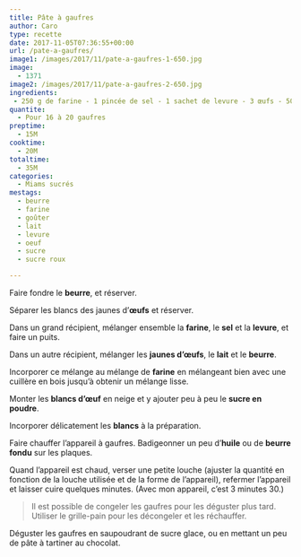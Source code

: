 ```yaml
---
title: Pâte à gaufres
author: Caro
type: recette
date: 2017-11-05T07:36:55+00:00
url: /pate-a-gaufres/
image1: /images/2017/11/pate-a-gaufres-1-650.jpg
image:
  - 1371
image2: /images/2017/11/pate-a-gaufres-2-650.jpg
ingredients:
 - 250 g de farine - 1 pincée de sel - 1 sachet de levure - 3 œufs - 50 cl de lait - 50 g de sucre - 100 g de beurre
quantite:
  - Pour 16 à 20 gaufres
preptime:
  - 15M
cooktime:
  - 20M
totaltime:
  - 35M
categories:
  - Miams sucrés
mestags:
  - beurre
  - farine
  - goûter
  - lait
  - levure
  - oeuf
  - sucre
  - sucre roux

---
```

Faire fondre le **beurre**, et réserver.

Séparer les blancs des jaunes d’**œufs** et réserver.

Dans un grand récipient, mélanger ensemble la **farine**, le **sel** et la **levure**, et faire un puits.

Dans un autre récipient, mélanger les **jaunes d’œufs**, le **lait** et le **beurre**.

Incorporer ce mélange au mélange de **farine** en mélangeant bien avec une cuillère en bois jusqu&rsquo;à obtenir un mélange lisse.

Monter les **blancs d’œuf** en neige et y ajouter peu à peu le **sucre en poudre**.

Incorporer délicatement les **blancs** à la préparation.

Faire chauffer l&rsquo;appareil à gaufres. Badigeonner un peu d&rsquo;**huile** ou de **beurre fondu** sur les plaques.

Quand l&rsquo;appareil est chaud, verser une petite louche (ajuster la quantité en fonction de la louche utilisée et de la forme de l&rsquo;appareil), refermer l&rsquo;appareil et laisser cuire quelques minutes. (Avec mon appareil, c&rsquo;est 3 minutes 30.)

> Il est possible de congeler les gaufres pour les déguster plus tard. Utiliser le grille-pain pour les décongeler et les réchauffer.

Déguster les gaufres en saupoudrant de sucre glace, ou en mettant un peu de pâte à tartiner au chocolat.